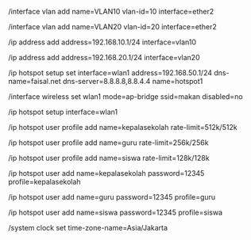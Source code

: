 /interface vlan
add name=VLAN10 vlan-id=10 
interface=ether2

/interface vlan
add name=VLAN20 vlan-id=20 interface=ether2

/ip address
add address=192.168.10.1/24 interface=vlan10

/ip address
add address=192.168.20.1/24 interface=vlan20

/ip hotspot setup
set interface=wlan1 address=192.168.50.1/24 dns-name=faisal.net dns-server=8.8.8.8,8.8.4.4 name=hotspot1

/interface wireless
set wlan1 mode=ap-bridge ssid=makan disabled=no

/ip hotspot
setup interface=wlan1

/ip hotspot user profile
add name=kepalasekolah rate-limit=512k/512k

/ip hotspot user profile
add name=guru rate-limit=256k/256k

/ip hotspot user profile
add name=siswa rate-limit=128k/128k

/ip hotspot user
add name=kepalasekolah password=12345
profile=kepalasekolah

/ip hotspot user
add name=guru password=12345 profile=guru

/ip hotspot user
add name=siswa password=12345 profile=siswa

/system clock
set time-zone-name=Asia/Jakarta
